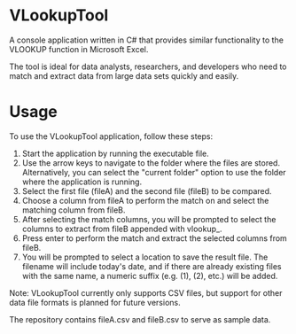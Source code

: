 # VLookupTool 

A console application written in C# that provides similar functionality to the VLOOKUP function in Microsoft Excel. 

The tool is ideal for data analysts, researchers, and developers who need to match and extract data from large data sets quickly and easily.

# Usage

To use the VLookupTool application, follow these steps:

1. Start the application by running the executable file.
2. Use the arrow keys to navigate to the folder where the files are stored. Alternatively, you can select the "current folder" option to use the folder where the application is running.
3. Select the first file (fileA) and the second file (fileB) to be compared.
4. Choose a column from fileA to perform the match on and select the matching column from fileB.
5. After selecting the match columns, you will be prompted to select the columns to extract from fileB appended with vlookup_.
6. Press enter to perform the match and extract the selected columns from fileB.
7. You will be prompted to select a location to save the result file. The filename will include today's date, and if there are already existing files with the same name, a numeric suffix (e.g. (1), (2), etc.) will be added.

Note: VLookupTool currently only supports CSV files, but support for other data file formats is planned for future versions.

The repository contains fileA.csv and fileB.csv to serve as sample data.